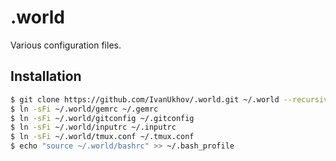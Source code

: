 # .world

Various configuration files.

## Installation

```bash
$ git clone https://github.com/IvanUkhov/.world.git ~/.world --recursive
$ ln -sFi ~/.world/gemrc ~/.gemrc
$ ln -sFi ~/.world/gitconfig ~/.gitconfig
$ ln -sFi ~/.world/inputrc ~/.inputrc
$ ln -sFi ~/.world/tmux.conf ~/.tmux.conf
$ echo "source ~/.world/bashrc" >> ~/.bash_profile
```
